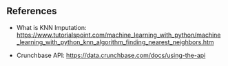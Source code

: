 ## References 

- What is KNN Imputation: https://www.tutorialspoint.com/machine_learning_with_python/machine_learning_with_python_knn_algorithm_finding_nearest_neighbors.htm

- Crunchbase API: https://data.crunchbase.com/docs/using-the-api

